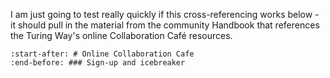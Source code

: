 I am just going to test really quickly if this cross-referencing works below - it should pull in the material from the community Handbook that references the Turing Way's online Collaboration Café resources. 


```{include} ../../../community-calls-collabcafe.md
:start-after: # Online Collaboration Cafe
:end-before: ### Sign-up and icebreaker
```

